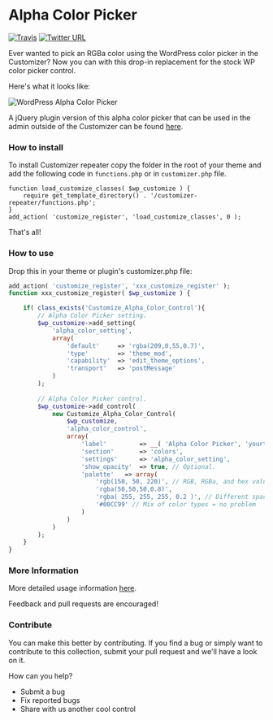 # Alpha Color Picker #
[![Travis](https://img.shields.io/badge/license-GPL-green.svg)](https://www.gnu.org/licenses/gpl-3.0.en.html) [![Twitter URL](https://img.shields.io/twitter/url/http/shields.io.svg?style=social)](https://twitter.com/intent/tweet?text=Check%20out%20this%20awesome%20customizer%20control%20from%20@Themeisle%20team!%20https://github.com/Codeinwp/customizer-controls/tree/master/customizer-alpha-color-picker)  

Ever wanted to pick an RGBa color using the WordPress color picker in the Customizer? Now you can with this drop-in replacement for the stock WP color picker control.

Here's what it looks like:

![WordPress Alpha Color Picker](http://res.cloudinary.com/vertigo-studio-srl/image/upload/v1508841053/alpha-color-picker_mk2pom.gif)

A jQuery plugin version of this alpha color picker that can be used in the admin outside of the Customizer can be found [here](https://github.com/BraadMartin/components/tree/master/alpha-color-picker).

### How to install

To install Customizer repeater copy the folder in the root of your theme and add the following code in `functions.php` or in `customizer.php` file.

    function load_customize_classes( $wp_customize ) {  
        require get_template_directory() . '/customizer-repeater/functions.php';
    }
    add_action( 'customize_register', 'load_customize_classes', 0 );
         

That's all!

### How to use

Drop this in your theme or plugin's customizer.php file:

```php
add_action( 'customize_register', 'xxx_customize_register' );
function xxx_customize_register( $wp_customize ) {

    if( class_exists('Customize_Alpha_Color_Control'){
        // Alpha Color Picker setting.
        $wp_customize->add_setting(
            'alpha_color_setting',
            array(
                'default'     => 'rgba(209,0,55,0.7)',
                'type'        => 'theme_mod',
                'capability'  => 'edit_theme_options',
                'transport'   => 'postMessage'
            )
        );
    
        // Alpha Color Picker control.
        $wp_customize->add_control(
            new Customize_Alpha_Color_Control(
                $wp_customize,
                'alpha_color_control',
                array(
                    'label'         => __( 'Alpha Color Picker', 'yourtextdomain' ),
                    'section'       => 'colors',
                    'settings'      => 'alpha_color_setting',
                    'show_opacity'  => true, // Optional.
                    'palette'	=> array(
                        'rgb(150, 50, 220)', // RGB, RGBa, and hex values supported
                        'rgba(50,50,50,0.8)',
                        'rgba( 255, 255, 255, 0.2 )', // Different spacing = no problem
                        '#00CC99' // Mix of color types = no problem
                    )
                )
            )
        );
    }
}

```

### More Information ###

More detailed usage information [here](http://braadmartin.com/alpha-color-picker-control-for-the-wordpress-customizer/).

Feedback and pull requests are encouraged!

### Contribute

You can make this better by contributing. If you find a bug or simply want to contribute to this collection, submit your pull request and we'll have a look on it.  

How can you help?
- Submit a bug
- Fix reported bugs
- Share with us another cool control